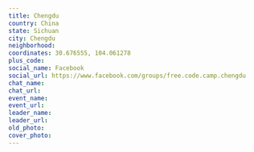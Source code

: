 ```yaml
---
title: Chengdu
country: China
state: Sichuan
city: Chengdu
neighborhood: 
coordinates: 30.676555, 104.061278
plus_code:
social_name: Facebook
social_url: https://www.facebook.com/groups/free.code.camp.chengdu
chat_name:
chat_url:
event_name:
event_url:
leader_name:
leader_url:
old_photo: 
cover_photo:
---
```

